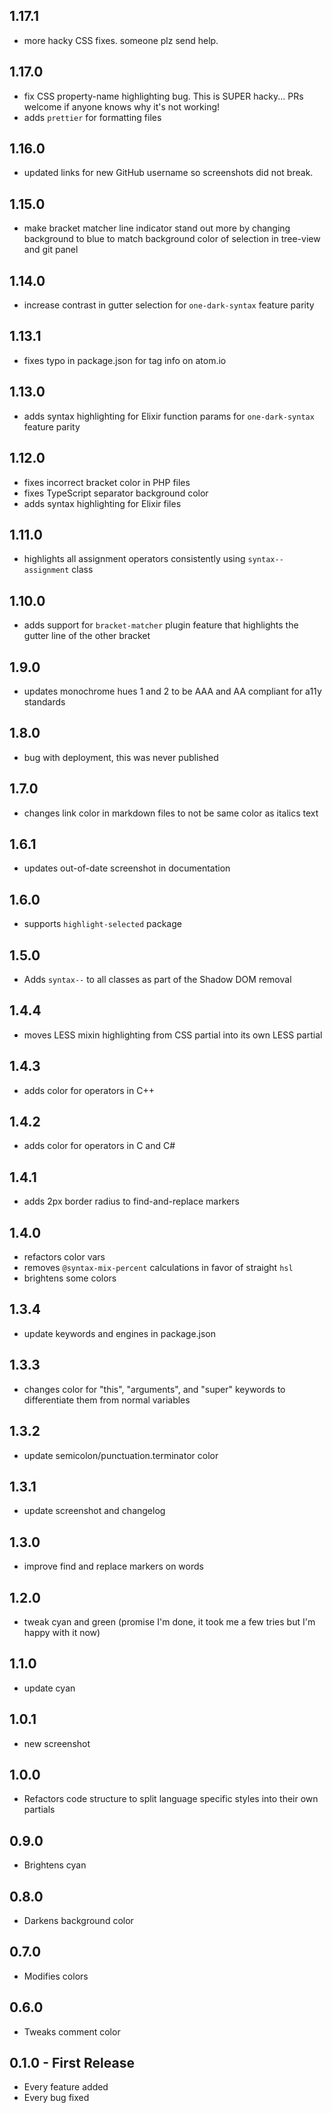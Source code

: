 ## 1.17.1

* more hacky CSS fixes. someone plz send help.

## 1.17.0

* fix CSS property-name highlighting bug. This is SUPER hacky... PRs welcome if anyone knows why it's not working!
* adds `prettier` for formatting files

## 1.16.0

* updated links for new GitHub username so screenshots did not break.

## 1.15.0

* make bracket matcher line indicator stand out more by changing background to blue to match background color of selection in tree-view and git panel

## 1.14.0

* increase contrast in gutter selection for `one-dark-syntax` feature parity

## 1.13.1

* fixes typo in package.json for tag info on atom.io

## 1.13.0

* adds syntax highlighting for Elixir function params for `one-dark-syntax` feature parity

## 1.12.0

* fixes incorrect bracket color in PHP files
* fixes TypeScript separator background color
* adds syntax highlighting for Elixir files

## 1.11.0

* highlights all assignment operators consistently using `syntax--assignment` class

## 1.10.0

* adds support for `bracket-matcher` plugin feature that highlights the gutter line of the other bracket

## 1.9.0

* updates monochrome hues 1 and 2 to be AAA and AA compliant for a11y standards

## 1.8.0

* bug with deployment, this was never published

## 1.7.0

* changes link color in markdown files to not be same color as italics text

## 1.6.1

* updates out-of-date screenshot in documentation

## 1.6.0

* supports `highlight-selected` package

## 1.5.0

* Adds `syntax--` to all classes as part of the Shadow DOM removal

## 1.4.4

* moves LESS mixin highlighting from CSS partial into its own LESS partial

## 1.4.3

* adds color for operators in C++

## 1.4.2

* adds color for operators in C and C#

## 1.4.1

* adds 2px border radius to find-and-replace markers

## 1.4.0

* refactors color vars
* removes `@syntax-mix-percent` calculations in favor of straight `hsl`
* brightens some colors

## 1.3.4

* update keywords and engines in package.json

## 1.3.3

* changes color for "this", "arguments", and "super" keywords to differentiate them from normal variables

## 1.3.2

* update semicolon/punctuation.terminator color

## 1.3.1

* update screenshot and changelog

## 1.3.0

* improve find and replace markers on words

## 1.2.0

* tweak cyan and green (promise I'm done, it took me a few tries but I'm happy with it now)

## 1.1.0

* update cyan

## 1.0.1

* new screenshot

## 1.0.0

* Refactors code structure to split language specific styles into their own partials

## 0.9.0

* Brightens cyan

## 0.8.0

* Darkens background color

## 0.7.0

* Modifies colors

## 0.6.0

* Tweaks comment color

## 0.1.0 - First Release

* Every feature added
* Every bug fixed
